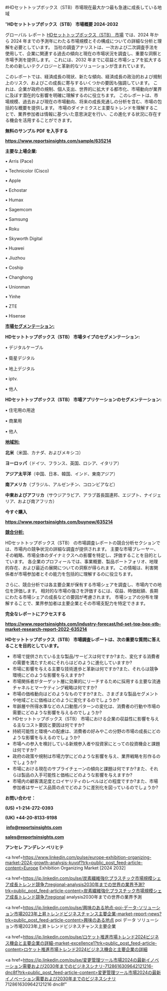 #HDセットトップボックス（STB）市場現在最大かつ最も急速に成長している地域

"<strong>HDセットトップボックス（STB） 市場概要 2024-2032</strong>

グローバル レポート <a href=https://www.reportsinsights.com/sample/635214>HDセットトップボックス（STB） 市場</a> では、2024 年から 2024 年までの予測年にわたる市場規模とその構成についての詳細な分析と理解を必要としています。 当社の調査アナリストは、一次および二次調査手法を使用して、企業に関連する過去の傾向と現在の市場状況を調査し、重要な洞察と市場予測を提供します。 これには、2032 年までに収益と市場シェアを拡大​​するための新しいテクノロジーと革新的なソリューションが含まれています。

このレポートでは、経済成長の現状、新たな傾向、経済成長の政治的および規制上のリスク、およびこの成長に寄与するいくつかの要因も強調しています。 これは、企業が政府の規制、個人支出、世界的に拡大する都市化、市場動向が業界に及ぼす潜在的な影響を明確に理解するのに役立ちます。 このレポートは、市場規模、過去および現在の市場動向、将来の成長見通しの分析を含む、市場の包括的な概要を提供します。 市場のダイナミクスと主要なトレンドを理解することで、業界参加者は情報に基づいた意思決定を行い、この進化する状況に存在する機会を活用することができます。

<strong><b>無料のサンプル PDF を入手する</b></strong>

<a href=https://www.reportsinsights.com/sample/635214><strong><u>https://www.reportsinsights.com/sample/635214</u></strong></a>

<strong>主要な上場企業:</strong>

• Arris (Pace)

• Technicolor (Cisco)

• Apple

• Echostar

• Humax

• Sagemcom

• Samsung

• Roku

• Skyworth Digital

• Huawei

• Jiuzhou

• Coship

• Changhong

• Unionman

• Yinhe

• ZTE

• Hisense

<strong><u>市場セグメンテーション</u></strong><strong><u>:</u></strong>

<strong>HDセットトップボックス（STB） 市場タイプのセグメンテーション:</strong>

• デジタルケーブル

• 衛星デジタル

• 地上デジタル

• iptv.

• 他人

<strong>HDセットトップボックス（STB） 市場アプリケーションのセグメンテーション:</strong>

• 住宅用の用途

• 商業用

• 他人

<strong><u>地域別</u></strong><strong><u>:</u></strong>

<strong>北米</strong>（米国、カナダ、およびメキシコ）

<strong>ヨーロッパ</strong>（ドイツ、フランス、英国、ロシア、イタリア）

<strong>アジア太平洋</strong>（中国、日本、韓国、インド、東南アジア）

<strong>南アメリカ</strong>（ブラジル、アルゼンチン、コロンビアなど）

<strong>中東およびアフリカ</strong>（サウジアラビア、アラブ首長国連邦、エジプト、ナイジェリア、および南アフリカ）

<strong>今すぐ購入</strong>

<a href=https://www.reportsinsights.com/buynow/635214><strong><u>https://www.reportsinsights.com/buynow/635214</u></strong></a>

<strong><u>競合分析:</u></strong>

HDセットトップボックス（STB） の市場調査レポートの競合分析セクションでは、市場内の競争状況の詳細な調査が提供されます。 主要な市場プレーヤー、その戦略、市場全体のダイナミクスへの影響を特定し、評価することを目的としています。 各企業のプロフィールでは、事業概要、製品ポートフォリオ、地理的存在、および最近の展開についての洞察が得られます。 この情報は、利害関係者が市場参加者とその能力を包括的に理解するのに役立ちます。

さらに、競合分析では各主要企業が保有する市場シェアを調査し、市場内での地位を評価します。 相対的な市場の強さを評価するには、収益、時価総額、長期にわたる市場シェアの成長などの要因が考慮されます。 市場シェアの分布を理解することで、業界参加者は主要企業とその市場支配力を特定できます。

<strong>完全なレポートにアクセスする</strong>

<a href=https://www.reportsinsights.com/industry-forecast/hd-set-top-box-stb-market-research-report-2022-635214><strong><u><b>https://www.reportsinsights.com/industry-forecast/hd-set-top-box-stb-market-research-report-2022-635214</b></u></strong></a>

<strong><b>HDセットトップボックス（STB） 市場調査レポートは、次の重要な質問に答えることを目的としています。</b></strong>
<ul>
  <li>市場で提供されている主な製品/サービスは何ですか?また、変化する消費者の需要を満たすためにそれらはどのように進化していますか?</li>
  <li>市場に影響を与える主要な技術進歩と革新は何ですか?また、それらは競争環境にどのような影響を与えますか?</li>
  <li>市場関係者がターゲット層に効果的にリーチするために採用する主要な流通チャネルとマーケティング戦略は何ですか?</li>
  <li>市場の価格動向はどのようなものですか?また、さまざまな製品セグメントや地域ごとに価格はどのように変化するのでしょうか?</li>
  <li>年齢層や所得水準などの人口動態パターンの変化は、消費者の行動や市場の需要にどのような影響を与えるのでしょうか?</li>
  <li>HDセットトップボックス（STB） 市場における企業の収益性に影響を与える主なコスト要因と要因は何ですか?</li>
  <li>持続可能性と環境への配慮は、消費者の好みやこの分野の市場の成長にどのような影響を与えるのでしょうか?</li>
  <li>市場への参入を検討している新規参入者や投資家にとっての投資機会と課題は何ですか?</li>
  <li>政府の政策や規制は市場力学にどのような影響を与え、業界戦略を形作るのでしょうか?</li>
  <li>市場における現在のサプライチェーンの傾向と課題は何ですか?また、それらは製品の入手可能性と価格にどのような影響を与えますか?</li>
  <li>市場内の顧客満足度とロイヤリティのレベルはどの程度ですか?また、市場参加者はサービス品質の点でどのように差別化を図っているのでしょうか?</li>
</ul>
<strong>お問い合わせ：</strong>

<strong>(US) +1-214-272-0393</strong>

<strong>(UK) +44-20-8133-9198</strong>

<strong> </strong><a href=info@reportsinsights.com><strong><u>info@reportsinsights.com</u></strong></a>

<a href=sales@reportsinsights.com><strong><u>sales@reportsinsights.com</u></strong></a>

<strong>アンセレ アンデレン ベリヒテ</strong>

<a href=https://www.linkedin.com/pulse/europe-exhibition-organizing-market-2024-growth-analysis-kuyqf?trk=public_post_feed-article-content>Europe Exhibition Organizing Market [2024 2032]</a>

<a href=https://jp.linkedin.com/pulse/炭素繊維強化プラスチック市場規模シェア成長トレンド競争力regional-analysis2030年までの世界の業界予測?trk=public_post_feed-article-content>炭素繊維強化プラスチック市場規模シェア成長トレンド競争力regional analysis2030年までの世界の業界予測</a>

<a href=https://jp.linkedin.com/pulse/興味のある地点-poi-データ-ソリューション市場2023年上昇トレンドビジネスチャンス主要企業-market-report-news?trk=public_post_feed-article-content>興味のある地点 poi データ ソリューション市場2023年上昇トレンドビジネスチャンス主要企業</a>

<a href=https://jp.linkedin.com/pulse/ロケット推進市場トレンド2024ビジネス機会と主要企業の詳細-market-excellence1?trk=public_post_feed-article-content>ロケット推進市場トレンド2024ビジネス機会と主要企業の詳細</a>

<a href=https://jp.linkedin.com/pulse/変更管理ツール市場2024の最新イノベーション需要および2030年までのビジネスシナリ-7128616309642121216-dnc8f?trk=public_post_feed-article-content>変更管理ツール市場2024の最新イノベーション需要および2030年までのビジネスシナリ 7128616309642121216 dnc8f</a>"
